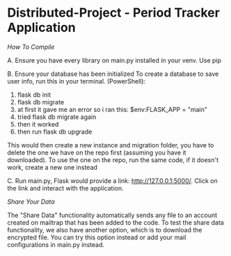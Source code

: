 # Distributed-Project - Period Tracker Application

*How* *To* *Compile*

A. Ensure you have every library on main.py installed in your venv. Use pip
   
B. Ensure your database has been initialized
  To create a database to save user info, run this in your terminal. (PowerShell):
  1. flask db init
  2. flask db migrate
  3. at first it gave me an error so i ran this: $env:FLASK_APP = "main"
  4. tried flask db migrate again
  5. then it worked
  6. then run flask db upgrade
  
  This would then create a new instance and migration folder, you have to delete the one we have on the repo first (assuming you have it downloaded). 
  To use the one on the repo, run the same code, if it doesn't work, create a new one instead
  
C. Run main.py, Flask would provide a link: http://127.0.0.1:5000/. Click on the link and interact with the application.

*Share* *Your* *Data*

The "Share Data" functionality automatically sends any file to an account created on mailtrap that has been added to the code. To test the share data functionality, we also have another option, which is to download the encrypted file. You can try this option instead or add your mail configurations in main.py instead.
